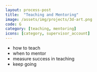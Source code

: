 ```yaml
---
layout: process-post
title:  "Teaching and Mentoring"
image: /assets/img/projects/3d-art.png
code: G
category: [teaching, mentoring]
icons: [category, supervisor_account]
---
```


- how to teach
- when to mentor 
- measure success in teaching
- keep going 